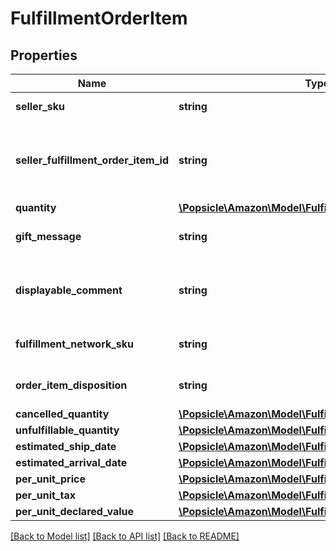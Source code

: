 # FulfillmentOrderItem

## Properties
Name | Type | Description | Notes
------------ | ------------- | ------------- | -------------
**seller_sku** | **string** | The seller SKU of the item. | 
**seller_fulfillment_order_item_id** | **string** | A fulfillment order item identifier submitted with a call to the createFulfillmentOrder operation. | 
**quantity** | [**\Popsicle\Amazon\Model\FulfillmentInbound\Quantity**](Quantity.md) |  | 
**gift_message** | **string** | A message to the gift recipient, if applicable. | [optional] 
**displayable_comment** | **string** | Item-specific text that displays in recipient-facing materials such as the outbound shipment packing slip. | [optional] 
**fulfillment_network_sku** | **string** | Amazon&#x27;s fulfillment network SKU of the item. | [optional] 
**order_item_disposition** | **string** | Indicates whether the item is sellable or unsellable. | [optional] 
**cancelled_quantity** | [**\Popsicle\Amazon\Model\FulfillmentInbound\Quantity**](Quantity.md) |  | 
**unfulfillable_quantity** | [**\Popsicle\Amazon\Model\FulfillmentInbound\Quantity**](Quantity.md) |  | 
**estimated_ship_date** | [**\Popsicle\Amazon\Model\FulfillmentInbound\Timestamp**](Timestamp.md) |  | [optional] 
**estimated_arrival_date** | [**\Popsicle\Amazon\Model\FulfillmentInbound\Timestamp**](Timestamp.md) |  | [optional] 
**per_unit_price** | [**\Popsicle\Amazon\Model\FulfillmentInbound\Money**](Money.md) |  | [optional] 
**per_unit_tax** | [**\Popsicle\Amazon\Model\FulfillmentInbound\Money**](Money.md) |  | [optional] 
**per_unit_declared_value** | [**\Popsicle\Amazon\Model\FulfillmentInbound\Money**](Money.md) |  | [optional] 

[[Back to Model list]](../../README.md#documentation-for-models) [[Back to API list]](../../README.md#documentation-for-api-endpoints) [[Back to README]](../../README.md)

